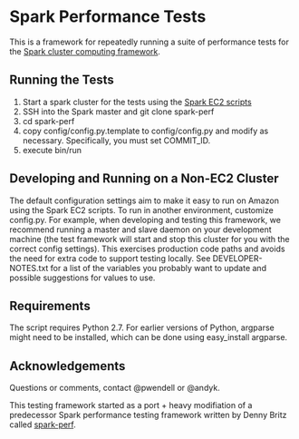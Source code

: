 # Spark Performance Tests

This is a framework for repeatedly running a suite of performance tests for the [Spark cluster computing framework](http://spark-project.org).

## Running the Tests
1. Start a spark cluster for the tests using the [Spark EC2 scripts](http://spark-project.org/docs/latest/ec2-scripts.html)
2. SSH into the Spark master and git clone spark-perf
3. cd spark-perf
4. copy config/config.py.template to config/config.py and modify as necessary. Specifically, you must set COMMIT_ID.
5. execute bin/run

## Developing and Running on a Non-EC2 Cluster
The default configuration settings aim to make it easy to run on Amazon using the Spark EC2
scripts. To run in another environment, customize config.py. For example, when developing and
testing this framework, we recommend running a master and slave daemon on your development machine
(the test framework will start and stop this cluster for you with the correct config settings).
This exercises production code paths and avoids the need for extra code to support testing
locally. See DEVELOPER-NOTES.txt for a list of the variables you probably want to update and
possible suggestions for values to use.

## Requirements
The script requires Python 2.7. For earlier versions of Python, argparse might need to be installed, 
which can be done using 
  easy_install argparse.

## Acknowledgements
Questions or comments, contact @pwendell or @andyk.

This testing framework started as a port + heavy modifiation of a predecessor
Spark performance testing framework written by Denny Britz called
[spark-perf](https://github.com/dennybritz/spark-perf).

